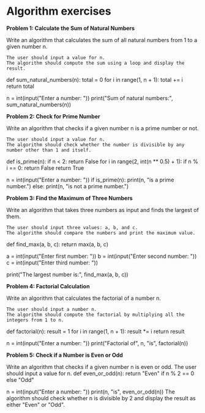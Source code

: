 #  Algorithm exercises

**Problem 1: Calculate the Sum of Natural Numbers**

Write an algorithm that calculates the sum of all natural numbers from 1 to a given number n.

```
The user should input a value for n.
The algorithm should compute the sum using a loop and display the result.
```
def sum_natural_numbers(n):
    total = 0
    for i in range(1, n + 1):
        total += i
    return total

n = int(input("Enter a number: "))
print("Sum of natural numbers:", sum_natural_numbers(n))

**Problem 2: Check for Prime Number**

Write an algorithm that checks if a given number n is a prime number or not.
```
The user should input a value for n.
The algorithm should check whether the number is divisible by any number other than 1 and itself.
```
def is_prime(n):
    if n < 2:
        return False
    for i in range(2, int(n ** 0.5) + 1):
        if n % i == 0:
            return False
    return True

n = int(input("Enter a number: "))
if is_prime(n):
    print(n, "is a prime number.")
else:
    print(n, "is not a prime number.")

**Problem 3: Find the Maximum of Three Numbers**

Write an algorithm that takes three numbers as input and finds the largest of them.
```
The user should input three values: a, b, and c.
The algorithm should compare the numbers and print the maximum value.
```
def find_max(a, b, c):
    return max(a, b, c)

a = int(input("Enter first number: "))
b = int(input("Enter second number: "))
c = int(input("Enter third number: "))

print("The largest number is:", find_max(a, b, c))

**Problem 4: Factorial Calculation**

Write an algorithm that calculates the factorial of a number n.
```
The user should input a number n.
The algorithm should compute the factorial by multiplying all the integers from 1 to n.
```
def factorial(n):
    result = 1
    for i in range(1, n + 1):
        result *= i
    return result

n = int(input("Enter a number: "))
print("Factorial of", n, "is", factorial(n))

**Problem 5: Check if a Number is Even or Odd**

Write an algorithm that checks if a given number n is even or odd.
The user should input a value for n.
def even_or_odd(n):
    return "Even" if n % 2 == 0 else "Odd"

n = int(input("Enter a number: "))
print(n, "is", even_or_odd(n))
The algorithm should check whether n is divisible by 2 and display the result as either "Even" or "Odd".
  ```
